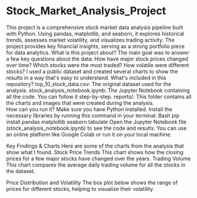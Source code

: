 # Stock_Market_Analysis_Project
This project is a comprehensive stock market data analysis pipeline built with Python. Using pandas, matplotlib, and seaborn, it explores historical trends, assesses market volatility, and visualizes trading activity. The project provides key financial insights, serving as a strong portfolio piece for data analytics.
What is this project about? 
The main goal was to answer a few key questions about the data:
How have major stock prices changed over time?
Which stocks were the most traded?
How volatile were different stocks?
I used a public dataset and created several charts to show the results in a way that's easy to understand.
What's included in this repository? 
top_10_stock_data.csv: The original dataset used for the analysis.
stock_analysis_notebook.ipynb: The Jupyter Notebook containing all the code. You can follow it step-by-step.
reports/: This folder contains all the charts and images that were created during the analysis.
<br>
How can you run it? 
Make sure you have Python installed.
Install the necessary libraries by running this command in your terminal:
Bash
pip install pandas matplotlib seaborn tabulate
Open the Jupyter Notebook file (stock_analysis_notebook.ipynb) to see the code and results. You can use an online platform like Google Colab or run it on your local machine.

Key Findings & Charts 
Here are some of the charts from the analysis that show what I found.
Stock Price Trends
This chart shows how the closing prices for a few major stocks have changed over the years.
Trading Volume
This chart compares the average daily trading volume for all the stocks in the dataset.

Price Distribution and Volatility
The box plot below shows the range of prices for different stocks, helping to visualize their volatility.
